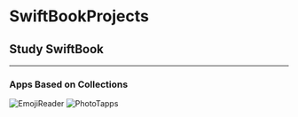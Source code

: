 # SwiftBookProjects
## Study SwiftBook
_______________________________
### Apps Based on Collections
![](https://github.com/iosVictor/SwiftBookProjects/blob/main/EmojiReader.gif, "EmojiReader")    ![](https://github.com/iosVictor/SwiftBookProjects/blob/main/PhotoTapps.gif, "PhotoTapps")
